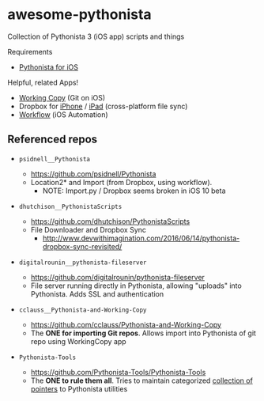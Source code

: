 # awesome-pythonista

Collection of Pythonista 3 (iOS app) scripts and things


Requirements

* [Pythonista for iOS](http://omz-software.com/pythonista/)

Helpful, related Apps!

* [Working Copy](https://workingcopyapp.com) (Git on iOS)
* Dropbox for [iPhone](https://www.dropbox.com/iphoneapp) / [iPad](https://www.dropbox.com/ipad) (cross-platform file sync)
* [Workflow](https://workflow.is) (iOS Automation)




## Referenced repos

 - `psidnell__Pythonista`
   - https://github.com/psidnell/Pythonista
   - Location2* and Import (from Dropbox, using workflow).
     - NOTE: Import.py / Dropbox seems broken in iOS 10 beta
     
 - `dhutchison__PythonistaScripts`
   - https://github.com/dhutchison/PythonistaScripts
   - File Downloader and Dropbox Sync 
     - http://www.devwithimagination.com/2016/06/14/pythonista-dropbox-sync-revisited/ 

 - `digitalrounin__pythonista-fileserver`
   - https://github.com/digitalrounin/pythonista-fileserver
   - File server running directly in Pythonista, allowing "uploads" into Pythonista. Adds SSL and authentication

 - `cclauss__Pythonista-and-Working-Copy`
   - https://github.com/cclauss/Pythonista-and-Working-Copy
   - The **ONE for importing Git repos**.  Allows import into Pythonista of git repo using WorkingCopy app

 - `Pythonista-Tools`
   - https://github.com/Pythonista-Tools/Pythonista-Tools
   - The **ONE to rule them all**. Tries to maintain categorized [collection of pointers](http://pythonista-tools.github.io/Pythonista-Tools/) to Pythonista utilities

